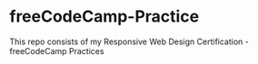 # freeCodeCamp-Practice
This repo consists of my Responsive Web Design Certification - freeCodeCamp Practices 
